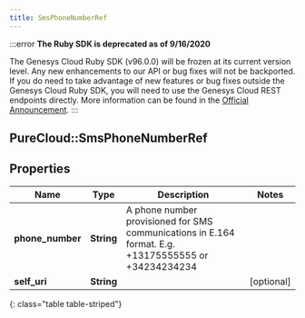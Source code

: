 ```yaml
---
title: SmsPhoneNumberRef
---
```


:::error
**The Ruby SDK is deprecated as of 9/16/2020**

The Genesys Cloud Ruby SDK (v96.0.0) will be frozen at its current version level. Any new enhancements to our API or bug fixes will not be backported. If you do need to take advantage of new features or bug fixes outside the Genesys Cloud Ruby SDK, you will need to use the Genesys Cloud REST endpoints directly. More information can be found in the [Official Announcement](https://developer.mypurecloud.com/forum/t/announcement-genesys-cloud-ruby-sdk-end-of-life/8850).
:::


## PureCloud::SmsPhoneNumberRef

## Properties

|Name | Type | Description | Notes|
|------------ | ------------- | ------------- | -------------|
| **phone_number** | **String** | A phone number provisioned for SMS communications in E.164 format. E.g. +13175555555 or +34234234234 | |
| **self_uri** | **String** |  | [optional] |
{: class="table table-striped"}


